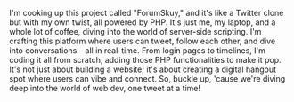 I'm cooking up this project called "ForumSkuy," and it's like a Twitter clone but with my own twist, all powered by PHP. It's just me, my laptop, and a whole lot of coffee, diving into the world of server-side scripting. I'm crafting this platform where users can tweet, follow each other, and dive into conversations – all in real-time. From login pages to timelines, I'm coding it all from scratch, adding those PHP functionalities to make it pop. It's not just about building a website; it's about creating a digital hangout spot where users can vibe and connect. So, buckle up, 'cause we're diving deep into the world of web dev, one tweet at a time!
